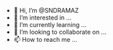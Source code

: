 - 👋 Hi, I’m @SNDRAMAZ
- 👀 I’m interested in ...
- 🌱 I’m currently learning ...
- 💞️ I’m looking to collaborate on ...
- 📫 How to reach me ...

<!---
SNDRAMAZ/SNDRAMAZ is a ✨ special ✨ repository because its `README.md` (this file) appears on your GitHub profile.
You can click the Preview link to take a look at your changes.
--->

